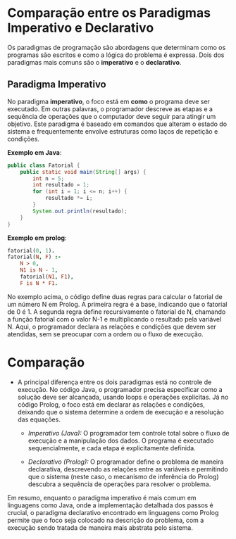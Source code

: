 # Comparação entre os Paradigmas Imperativo e Declarativo

Os paradigmas de programação são abordagens que determinam como os programas são escritos e como a lógica do problema é expressa. Dois dos paradigmas mais comuns são o **imperativo** e o **declarativo**.

## Paradigma Imperativo

No paradigma **imperativo**, o foco está em **como** o programa deve ser executado. Em outras palavras, o programador descreve as etapas e a sequência de operações que o computador deve seguir para atingir um objetivo. Este paradigma é baseado em comandos que alteram o estado do sistema e frequentemente envolve estruturas como laços de repetição e condições.

**Exemplo em Java**:
``` java
public class Fatorial {
    public static void main(String[] args) {
        int n = 5;
        int resultado = 1;
        for (int i = 1; i <= n; i++) {
            resultado *= i;
        }
        System.out.println(resultado);
    }
}
```

**Exemplo em prolog**:
```prolog
fatorial(0, 1).
fatorial(N, F) :-
    N > 0,
    N1 is N - 1,
    fatorial(N1, F1),
    F is N * F1.
```

No exemplo acima, o código define duas regras para calcular o fatorial de um número N em Prolog. A primeira regra é a base, indicando que o fatorial de 0 é 1. A segunda regra define recursivamente o fatorial de N, chamando a função fatorial com o valor N-1 e multiplicando o resultado pela variável N. Aqui, o programador declara as relações e condições que devem ser atendidas, sem se preocupar com a ordem ou o fluxo de execução.

# Comparação
- A principal diferença entre os dois paradigmas está no controle de execução. No código Java, o programador precisa especificar como a solução deve ser alcançada, usando loops e operações explícitas. Já no código Prolog, o foco está em declarar as relações e condições, deixando que o sistema determine a ordem de execução e a resolução das equações.

    - *Imperativo (Java):* O programador tem controle total sobre o fluxo de execução e a manipulação dos dados. O programa é executado sequencialmente, e cada etapa é explicitamente definida.

    - *Declarativo (Prolog):* O programador define o problema de maneira declarativa, descrevendo as relações entre as variáveis e permitindo que o sistema (neste caso, o mecanismo de inferência do Prolog) descubra a sequência de operações para resolver o problema.

Em resumo, enquanto o paradigma imperativo é mais comum em linguagens como Java, onde a implementação detalhada dos passos é crucial, o paradigma declarativo encontrado em linguagens como Prolog permite que o foco seja colocado na descrição do problema, com a execução sendo tratada de maneira mais abstrata pelo sistema.
